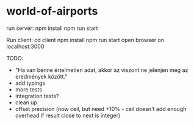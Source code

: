 # world-of-airports

run server:
npm install
npm run start

Run client:
cd client
npm install
npm run start
open browser on localhost:3000

TODO:
- "Ha van benne értelmetlen adat, akkor az viszont ne jelenjen meg az eredmények között."
- add typings
- more tests
- integration tests?
- clean up
- offset precision (now ceil, but need +10% - ceil doesn't add enough overhead if result close to next is integer)
